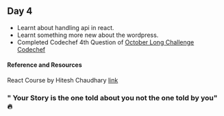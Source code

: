 ## Day 4

- Learnt about handling api in react.
- Learnt something more new about the wordpress.
- Completed Codechef 4th Question of  [October Long Challenge Codechef](https://www.codechef.com/OCT20B)


#### Reference and Resources 

React Course by Hitesh Chaudhary
[link](https://courses.learncodeonline.in/learn/home/Complete-ReactJS-developer-Bootcamp/)

### " Your Story is the one told about you not the one told by you" :fire:
